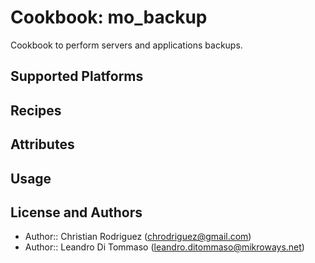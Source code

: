 # Cookbook: mo_backup

Cookbook to perform servers and applications backups.

## Supported Platforms

## Recipes

## Attributes

## Usage

## License and Authors

* Author:: Christian Rodriguez (chrodriguez@gmail.com)
* Author:: Leandro Di Tommaso (leandro.ditommaso@mikroways.net)
